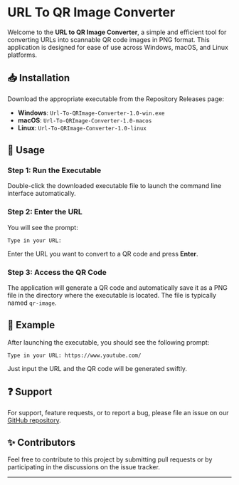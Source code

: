 

# URL To QR Image Converter

Welcome to the **URL to QR Image Converter**, a simple and efficient tool for converting URLs into scannable QR code images in PNG format. This application is designed for ease of use across Windows, macOS, and Linux platforms.

## 📥 Installation

Download the appropriate executable from the Repository Releases page:

- **Windows**: `Url-To-QRImage-Converter-1.0-win.exe`
- **macOS**: `Url-To-QRImage-Converter-1.0-macos`
- **Linux**: `Url-To-QRImage-Converter-1.0-linux`

## 🚀 Usage

### Step 1: Run the Executable
Double-click the downloaded executable file to launch the command line interface automatically.

### Step 2: Enter the URL
You will see the prompt:
```
Type in your URL:
```
Enter the URL you want to convert to a QR code and press **Enter**.

### Step 3: Access the QR Code
The application will generate a QR code and automatically save it as a PNG file in the directory where the executable is located. The file is typically named `qr-image`.

## 🌟 Example

After launching the executable, you should see the following prompt:
```plaintext
Type in your URL: https://www.youtube.com/
```
Just input the URL and the QR code will be generated swiftly.

## ❓ Support

For support, feature requests, or to report a bug, please file an issue on our [GitHub repository](#).

## ✨ Contributors

Feel free to contribute to this project by submitting pull requests or by participating in the discussions on the issue tracker.

---

